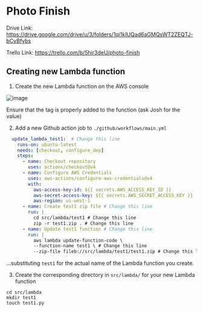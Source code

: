 # Photo Finish

Drive Link: https://drive.google.com/drive/u/3/folders/1qi1kIUQad6aGMQsWT2ZEQTJ-bCvBfybs

Trello Link: https://trello.com/b/5hir3deU/photo-finish

## Creating new Lambda function

1. Create the new Lambda function on the AWS console

![image](https://github.com/jecndlria/Photo-Finish/assets/73074625/6316b6df-047d-4e19-bc12-e1d5c0a92d56)

Ensure that the tag is properly added to the function (ask Josh for the value)

2. Add a new Github action job to `./github/workflows/main.yml`

```yml
  update_lambda_test1:  # Change this line
    runs-on: ubuntu-latest
    needs: [checkout, configure_dep]
    steps:
      - name: Checkout repository
        uses: actions/checkout@v4
      - name: Configure AWS Credentials
        uses: aws-actions/configure-aws-credentials@v4
        with:
          aws-access-key-id: ${{ secrets.AWS_ACCESS_KEY_ID }}
          aws-secret-access-key: ${{ secrets.AWS_SECRET_ACCESS_KEY }}
          aws-region: us-west-1
      - name: Create test1 zip file # Change this line
        run: |
          cd src/lambda/test1 # Change this line
          zip -r test1.zip . # Change this line
      - name: Update test1 function # Change this line
        run: |
          aws lambda update-function-code \
          --function-name test1 \ # Change this line
          --zip-file fileb://src/lambda/test1/test1.zip # Change this line
```

...substituting `test1` for the actual name of the Lambda function you create.

3. Create the corresponding directory in `src/lambda/` for your new Lambda function

```
cd src/lambda
mkdir test1
touch test1.py
```
